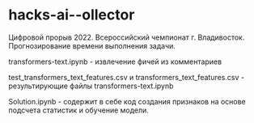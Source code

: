 # hacks-ai--ollector
Цифровой прорыв 2022. Всероссийский чемпионат г. Владивосток. Прогнозирование времени выполнения задачи.

transformers-text.ipynb - извлечение фичей из комментариев

test_transformers_text_features.csv и transformers_text_features.csv - результирующие файлы transformers-text.ipynb

Solution.ipynb - содержит в себе код создания признаков на основе подсчета статистик и обучение модели.
